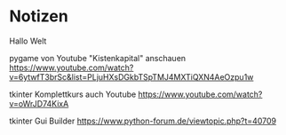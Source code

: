 # Notizen

Hallo Welt

pygame von Youtube "Kistenkapital" anschauen https://www.youtube.com/watch?v=6ytwfT3brSc&list=PLjuHXsDGkbTSpTMJ4MXTiQXN4AeOzpu1w

tkinter Komplettkurs auch Youtube https://www.youtube.com/watch?v=oWrJD74KixA

tkinter Gui Builder https://www.python-forum.de/viewtopic.php?t=40709
